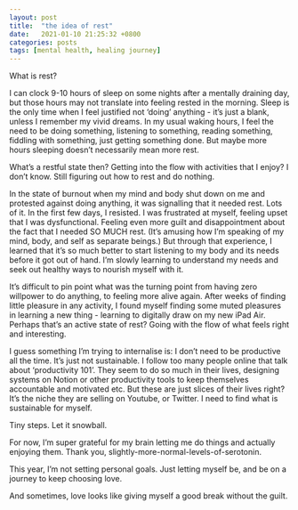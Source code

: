 ```yaml
---
layout: post
title:  "the idea of rest"
date:   2021-01-10 21:25:32 +0800
categories: posts
tags: [mental health, healing journey]
---
```


What is rest? 

<!--more-->

I can clock 9-10 hours of sleep on some nights after a mentally draining day, but those hours may not translate into feeling rested in the morning. Sleep is the only time when I feel justified not ‘doing’ anything - it’s just a blank, unless I remember my vivid dreams. In my usual waking hours, I feel the need to be doing something, listening to something, reading something, fiddling with something, just getting something done. But maybe more hours sleeping doesn’t necessarily mean more rest. 

What’s a restful state then?  Getting into the flow with activities that I enjoy? I don’t know. Still figuring out how to rest and do nothing. 

In the state of burnout when my mind and body shut down on me and protested against doing anything, it was signalling that it needed rest. Lots of it. In the first few days, I resisted. I was frustrated at myself, feeling upset that I was dysfunctional. Feeling even more guilt and disappointment about the fact that I needed SO MUCH rest. (It’s amusing how I’m speaking of my mind, body, and self as separate beings.) But through that experience, I learned that it’s so much better to start listening to my body and its needs before it got out of hand. I’m slowly learning to understand my needs and seek out healthy ways to nourish myself with it. 

It’s difficult to pin point what was the turning point from having zero willpower to do anything, to feeling more alive again. After weeks of finding little pleasure in any activity, I found myself finding some muted pleasures in learning a new thing - learning to digitally draw on my new iPad Air. Perhaps that’s an active state of rest? Going with the flow of what feels right and interesting. 

I guess something I’m trying to internalise is: I don’t need to be productive all the time. It’s just not sustainable. I follow too many people online that talk about ‘productivity 101’. They seem to do so much in their lives, designing systems on Notion or other productivity tools to keep themselves accountable and motivated etc. But these are just slices of their lives right? It’s the niche they are selling on Youtube, or Twitter. I need to find what is sustainable for myself. 

Tiny steps. Let it snowball. 

For now, I’m super grateful for my brain letting me do things and actually enjoying them. Thank you, slightly-more-normal-levels-of-serotonin.    

This year, I’m not setting personal goals. Just letting myself be, and be on a journey to keep choosing love. 

And sometimes, love looks like giving myself a good break without the guilt.  
